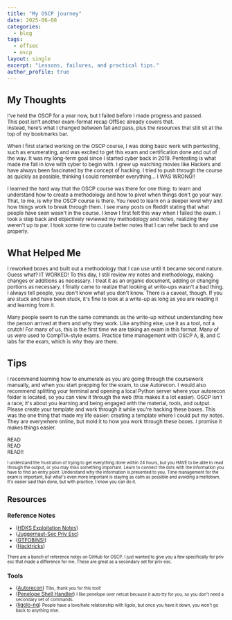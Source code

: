 ```yaml
---
title: "My OSCP journey"
date: 2025-06-08                  
categories:
  - blog                          
tags:
  - offsec
  - oscp
layout: single
excerpt: "Lessons, failures, and practical tips."
author_profile: true
---
```



## My Thoughts
<small>I’ve held the OSCP for a year now, but I failed before I made progress and passed.  
This post isn’t another exam-format recap OffSec already covers that.  
Instead, here’s  what I changed between fail and pass, plus the resources that still sit at the top of my bookmarks bar.</small>  

<small>When I first started working on the OSCP course, I was doing basic work with pentesting, such as enumerating, and was excited to get this exam and certification done and out of the way. It was my long-term goal since I started cyber back in 2019. Pentesting is what made me fall in love with cyber to begin with. I grew up watching movies like Hackers and have always been fascinated by the concept of hacking. I tried to push through the course as quickly as possible, thinking I could remember everything... I WAS WRONG!!</small>

<small>I learned the hard way that the OSCP course was there for one thing: to learn and understand how to create a methodology and how to pivot when things don't go your way. That, to me, is why the OSCP course is there. You need to learn on a deeper level why and how things work to break through them. I see many posts on Reddit stating that what people have seen wasn't in the course. I know I first felt this way when I failed the exam. I took a step back and objectively reviewed my methodology and notes, realizing they weren't up to par. I took some time to curate better notes that I can refer back to and use properly.</small>

## What Helped Me

<small>I reworked boxes and built out a methodology that I can use until it became second nature. Guess what? IT WORKED! To this day, I still review my notes and methodology, making changes or additions as necessary. I treat it as an organic document, adding or changing portions as necessary. I finally came to realize that looking at write-ups wasn't a bad thing. I always tell people, you don't know what you don't know. There is a caveat, though. If you are stuck and have been stuck, it's fine to look at a write-up as long as you are reading it and learning from it.</small>     

<small>Many people seem to run the same commands as the write-up without understanding how the person arrived at them and why they work. Like anything else, use it as a tool, not a crutch! For many of us, this is the first time we are taking an exam in this format. Many of us were used to CompTIA-style exams. Practice time management with OSCP A, B, and C labs for the exam, which is why they are there. </small>

## Tips
<small> I recommend learning how to enumerate as you are going through the coursework manually, and when you start prepping for the exam, to use Autorecon. I would also recommend splitting your terminal and opening a local Python server where your autorecon folder is located, so you can view it through the web (this makes it a lot easier). OSCP isn't a race; it's about you learning and being engaged with the material, tools, and output. Please create your template and work through it while you're hacking these boxes. This was the one thing that made my life easier: creating a template where I could put my notes. They are everywhere online, but mold it to how you work through these boxes. I promise it makes things easier.

READ  
READ    
READ!! 

<small>I understand the frustration of trying to get everything done within 24 hours, but you HAVE to be able to read through the output, or you may miss something important. Learn to connect the dots with the information you have to find an entry point. Understand why the information is presented to you. Time management for the exam is important, but what's even more important is staying as calm as possible and avoiding a meltdown. It's easier said than done, but with practice, I know you can do it.</small> 

## Resources

### Reference Notes
- ([HDKS Exploitation Notes](https://exploit-notes.hdks.org/))
- ([Juggernaut-Sec Priv Esc](https://juggernaut-sec.com/))
- ([GTFOBINS!](https://gtfobins.github.io))
- ([Hacktricks](https://book.hacktricks.wiki/en/index.html))

<small>There are a bunch of reference notes on GitHub for OSCP. I just wanted to give you a few specifically for priv esc that made a difference for me. These are great as a secondary set for priv esc.</small>

### Tools
- ([Autorecon](https://github.com/Tib3rius/AutoRecon))
<small> Tibs, thank you for this tool!</small>  
- ([Penelope Shell Handler](https://github.com/brightio/penelope))
<small>I like penelope over netcat because it auto tty for you, so you don't need a secondary set of commands.</small>  
- ([ligolo-ng](https://github.com/nicocha30/ligolo-ng))
<small> People have a love/hate relationship with ligolo, but once you have it down, you won't go back to anything else. </small>  




